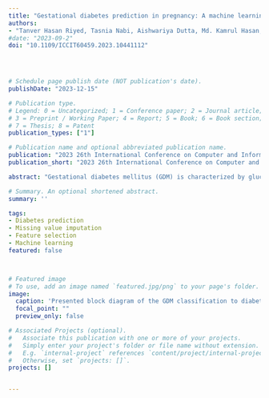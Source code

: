 ```yaml
---
title: "Gestational diabetes prediction in pregnancy: A machine learning and data preprocessing approach"
authors:
- "Tanver Hasan Riyed, Tasnia Nabi, Aishwariya Dutta, Md. Kamrul Hasan, Ferdous Wahid Anik, Akid Ornob"
#date: "2023-09-2"
doi: "10.1109/ICCIT60459.2023.10441112"


 

# Schedule page publish date (NOT publication's date).
publishDate: "2023-12-15"

# Publication type.
# Legend: 0 = Uncategorized; 1 = Conference paper; 2 = Journal article;
# 3 = Preprint / Working Paper; 4 = Report; 5 = Book; 6 = Book section;
# 7 = Thesis; 8 = Patent
publication_types: ["1"]

# Publication name and optional abbreviated publication name.
publication: "2023 26th International Conference on Computer and Information Technology (ICCIT), 13-15 December 2023, Bangladesh, pp. 1-6"
publication_short: "2023 26th International Conference on Computer and Information Technology (ICCIT), 13-15 December 2023, Bangladesh, pp. 1-6"

abstract: "Gestational diabetes mellitus (GDM) is characterized by glucose intolerance during pregnancy, resulting in an elevated blood glucose level and short-term and long-term health burdens. Therefore, early screening would aid in reducing complications associated with GDM and adverse pregnancy outcomes. Machine learning (ML) algorithms are a promising alternative to manual GDM early-stage assessment. In this article, we propose a machine learning (ML) pipeline that employs five distinct classifiers: decision trees (DT), linear discriminant analysis (LDA), logistic regression (LR), XGBoost (XGB), and Gaussian naive Bayes (GNB). Our framework incorporates the essential preprocessing stages, such as filling in missing values, selecting important features, tuning hyperparameters, and applying stratified K-fold cross-validation to improve the model’s robustness and precision. The K-Nearest Neighbors (KNN) method outperforms the other strategies in the proposed framework based on a comprehensive analysis of three distinct missing data imputation techniques. In addition, eight out of fifteen features are chosen, implementing a procedure for feature selection. Finally, when the XGB classifier is combined with the presented preprocessing, the performance improves by significant margins, yielding the utmost achievable accuracy of 0.9719 and an area under the ROC curve of 0.9982. This promising result makes our pipeline useful for GDM prediction in the earliest stages."

# Summary. An optional shortened abstract.
summary: ''

tags:
- Diabetes prediction
- Missing value imputation
- Feature selection
- Machine learning
featured: false



# Featured image
# To use, add an image named `featured.jpg/png` to your page's folder.
image:
  caption: 'Presented block diagram of the GDM classification to diabetes (positive) or non-diabetes (negative)'
  focal_point: ""
  preview_only: false

# Associated Projects (optional).
#   Associate this publication with one or more of your projects.
#   Simply enter your project's folder or file name without extension.
#   E.g. `internal-project` references `content/project/internal-project/index.md`.
#   Otherwise, set `projects: []`.
projects: []


---
```

